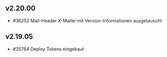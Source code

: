 ## v2.20.00

* #36252 Mail-Header X-Mailer mit Version-Informationen ausgetauscht

## v2.19.05

* #35764 Deploy Tokens eingebaut


